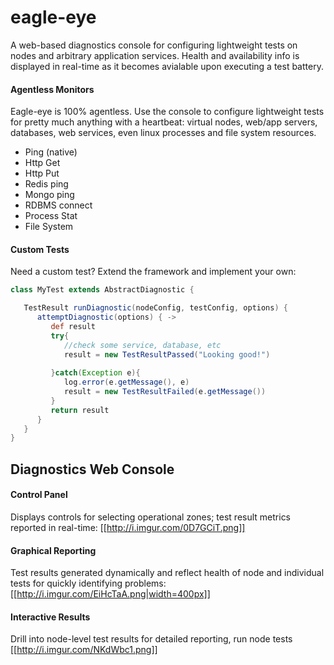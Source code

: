eagle-eye
=========
A web-based diagnostics console for configuring lightweight tests on nodes and arbitrary application services. Health and availability info is displayed in real-time as it becomes avialable upon executing a test battery.

#### Agentless Monitors
Eagle-eye is 100% agentless. Use the console to configure lightweight tests for pretty much anything with a heartbeat: virtual nodes, web/app servers, databases, web services, even linux processes and file system resources.

- Ping (native)   
- Http Get        
- Http Put        
- Redis ping      
- Mongo ping      
- RDBMS connect   
- Process Stat    
- File System     

#### Custom Tests
Need a custom test? Extend the framework and implement your own:
```groovy
class MyTest extends AbstractDiagnostic {

   TestResult runDiagnostic(nodeConfig, testConfig, options) {
      attemptDiagnostic(options) { ->
         def result
         try{                     
            //check some service, database, etc
            result = new TestResultPassed("Looking good!")
            
         }catch(Exception e){
            log.error(e.getMessage(), e)
            result = new TestResultFailed(e.getMessage())            
         }
         return result
      }
   }
}
```

## Diagnostics Web Console

#### Control Panel
Displays controls for selecting operational zones; test result metrics reported in real-time:
[[http://i.imgur.com/0D7GCiT.png]]

#### Graphical Reporting
Test results generated dynamically and reflect health of node and individual tests for quickly identifying problems:
[[http://i.imgur.com/EiHcTaA.png|width=400px]]

#### Interactive Results
Drill into node-level test results for detailed reporting, run node tests
[[http://i.imgur.com/NKdWbc1.png]]
